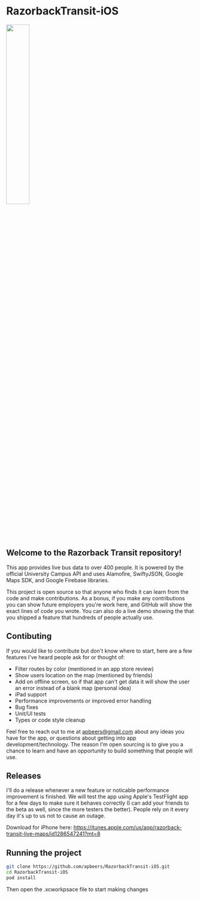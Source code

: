 # RazorbackTransit-iOS

<img src="https://github.com/apbeers/RazorbackTransit-iOS/blob/develop/assets/FeatureGraphic.png" width="35%">

## Welcome to the Razorback Transit repository!

This app provides live bus data to over 400 people. It is powered by the official University Campus API and uses Alamofire, SwiftyJSON, Google Maps SDK, and Google Firebase libraries.

This project is open source so that anyone who finds it can learn from the code and make contributions. As a bonus, if you make any contributions you can show future employers you're work here, and GitHub will show the exact lines of code you wrote. You can also do a live demo showing the that you shipped a feature that hundreds of people actually use.

## Contibuting

If you would like to contribute but don't know where to start, here are a few features I've heard people ask for or thought of:

- Filter routes by color (mentioned in an app store review)
- Show users location on the map (mentioned by friends)
- Add on offline screen, so if that app can't get data it will show the user an error instead of a blank map (personal idea)
- iPad support
- Performance improvements or improved error handling
- Bug fixes
- Unit/UI tests
- Types or code style cleanup

Feel free to reach out to me  at [apbeers@gmail.com](mailto:apbeers@gmail.com) about any ideas you have for the app, or questions about getting into app development/technology. The reason I'm open sourcing is to give you a chance to learn and have an opportunity to build something that people will use.

## Releases

I'll do a release whenever a new feature or noticable performance improvement is finished. We will test the app using Apple's TestFlight app for a few days to make sure it behaves correctly (I can add your friends to the beta as well, since the more testers the better). People rely on it every day it's up to us not to cause an outage.

Download for iPhone here:
https://itunes.apple.com/us/app/razorback-transit-live-maps/id1286547241?mt=8

## Running the project

```bash
git clone https://github.com/apbeers/RazorbackTransit-iOS.git
cd RazorbackTransit-iOS
pod install
```

Then open the .xcworkpsace file to start making changes

